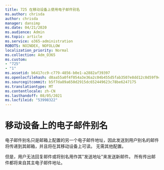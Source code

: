 ```yaml
---
title: 725 在移动设备上使用电子邮件别名
ms.author: chrisda
author: chrisda
manager: dansimp
ms.date: 04/21/2020
ms.audience: Admin
ms.topic: article
ms.service: o365-administration
ROBOTS: NOINDEX, NOFOLLOW
localization_priority: Normal
ms.collection: Adm_O365
ms.custom:
- "725"
- "1"
ms.assetid: b6417cc9-c779-4856-b0e1-a2882af39397
ms.openlocfilehash: d8aa55a0f4f054a3e36a2c04b455d5fab3507e8dd12c0d59f9c05e1e21374468
ms.sourcegitcommit: b5f7da89a650d2915dc652449623c78be6247175
ms.translationtype: MT
ms.contentlocale: zh-CN
ms.lasthandoff: 08/05/2021
ms.locfileid: "53998322"
---
```

# <a name="email-aliases-on-mobile-devices"></a>移动设备上的电子邮件别名

电子邮件别名只是邮箱上配置的另一个电子邮件地址，因此发送到用户别名的邮件将传递到其邮箱，并且将在其移动设备上可读。 无需其他配置。

但是，用户无法回复邮件或将别名用作其"发送地址"来发送新邮件。 所有传出邮件都将来自其主电子邮件地址。
